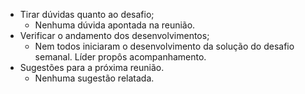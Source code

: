 * Tirar dúvidas quanto ao desafio;
  - Nenhuma dúvida apontada na reunião.
* Verificar o andamento dos desenvolvimentos;
  - Nem todos iniciaram o desenvolvimento da solução do desafio semanal. Líder propôs acompanhamento.
* Sugestões para a próxima reunião.
  - Nenhuma sugestão relatada.
